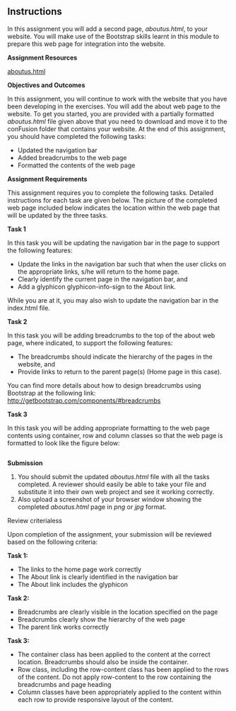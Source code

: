 <div class="c-peer-review-assignment c-peer-card card-rich-interaction"><h2 class="headline-2-text">Instructions</h2><div class="c-peer-review-assignment-intro bt3-row"><div class="bt3-col-md-12"><div data-js="introduction"><div class="rc-CML styled" data-reactid=".2"><div data-reactid=".2.0"><p>In this assignment you will add a second page, <em>aboutus.html</em>, to your website. You will make use of the Bootstrap skills learnt in this module to prepare this web page for integration into the website.</p><p><strong>Assignment Resources</strong></p><div data-id="Tx1w9vPzEeWAQhLLv31W2Q" data-url="https://d18ky98rnyall9.cloudfront.net/_4999bb1c153079dc31f49106df966643_aboutus.html?Expires=1470096000&amp;Signature=i4pjl91iNyFhQchuSIM-yj4XqrykivajOYqL5r8d7hQnGIoTVUCtTLVO9mwFzBYmcphBbfzYTwvDmHGrDEc2bIXH2qMnnSLK5QvJXKmpU7yMkgUAAGPNGlDHGsD1BRAGOC7OmVOEINdYAMpclSJS1e46vz92LeKG3LbpS5XwHqk_&amp;Key-Pair-Id=APKAJLTNE6QMUY6HBC5A" data-name="aboutus" data-type="generic" contenteditable="false" data-extension="html" class="cml-asset cml-asset-generic"><a target="_blank" class="cml-asset-link" href="https://d18ky98rnyall9.cloudfront.net/_4999bb1c153079dc31f49106df966643_aboutus.html?Expires=1470096000&amp;Signature=i4pjl91iNyFhQchuSIM-yj4XqrykivajOYqL5r8d7hQnGIoTVUCtTLVO9mwFzBYmcphBbfzYTwvDmHGrDEc2bIXH2qMnnSLK5QvJXKmpU7yMkgUAAGPNGlDHGsD1BRAGOC7OmVOEINdYAMpclSJS1e46vz92LeKG3LbpS5XwHqk_&amp;Key-Pair-Id=APKAJLTNE6QMUY6HBC5A">aboutus.html</a></div><p><strong>Objectives and Outcomes</strong></p><p>In this assignment, you will continue to work with the website that you have been developing in the exercises. You will add the about web page to the website. To get you started, you are provided with a partially formatted <em>aboutus.html</em> file given above that you need to download and move it to the conFusion folder that contains your website. At the end of this assignment, you should have completed the following tasks:</p><ul><li>Updated the navigation bar</li><li>Added breadcrumbs to the web page</li><li>Formatted the contents of the web page</li></ul><p><strong>Assignment Requirements</strong></p><p> This assignment requires you to complete the following tasks. Detailed instructions for each task are given below. The picture of the completed web page included below indicates the location within the web page that will be updated by the three tasks. </p><p><strong>Task 1 </strong></p><p>In this task you will be updating the navigation bar in the page to support the following features:</p><ul><li>Update the links in the navigation bar such that when the user clicks on the appropriate links, s/he will return to the home page.</li><li>Clearly identify the current page in the navigation bar, and</li><li>Add a glyphicon glyphicon-info-sign to the About link. </li></ul><p>While you are at it, you may also wish to update the navigation bar in the index.html file. </p><p><strong>Task 2</strong></p><p>In this task you will be adding breadcrumbs to the top of the about web page, where indicated, to support the following features:</p><ul><li>The breadcrumbs should indicate the hierarchy of the pages in the website, and</li><li>Provide links to return to the parent page(s) (Home page in this case). </li></ul><p>You can find more details about how to design breadcrumbs using Bootstrap at the following link: <a href="http://getbootstrap.com/components/#breadcrumbs" target="_blank" rel="noopener nofollow">http://getbootstrap.com/components/#breadcrumbs</a> </p><p><strong>Task 3</strong></p><p>In this task you will be adding appropriate formatting to the web page contents using container, row and column classes so that the web page is formatted to look like the figure below:</p><figure><img src="https://d3c33hcgiwev3.cloudfront.net/imageAssetProxy.v1/gRfSmPP0EeWwywqelD7oVQ_795edae1798bd99f1dfaa3fed94c20e0_Screen-Shot-2015-09-19-at-9.31.22-pm.png?expiry=1470096000000&amp;hmac=6CLeNgmT2htx4Gwgt-kvGcqNyITBs4bxBTbmlv8SaKU" alt="" data-asset-id="gRfSmPP0EeWwywqelD7oVQ"></figure><p><strong>Submission</strong></p><ol><li>You should submit the updated <em>aboutus.html</em> file with all the tasks completed. A reviewer should easily be able to take your file and substitute it into their own web project and see it working correctly.</li><li>Also upload a screenshot of your browser window showing the completed <em>aboutus.html</em> page in <em>png</em> or <em>jpg</em> format.</li></ol></div></div></div></div></div><div data-js="instruction-sections" class="c-peer-review-assignment-sections"><div><div class="c-peer-review-assignment-section bt3-row"><div class="bt3-col-md-12"><div data-js="title-container" class="c-peer-review-assignment-section-title-container active"><span class="body-2-text">Review criteria</span><span data-js="section-toggle" class="c-peer-review-assignment-section-title-toggle body-2-text"><span data-js="section-content-show-more" style="display: none;">more&nbsp;<em class="c-peer-review-assignment-section-title-toggle-arrow cif-chevron-down"></em></span><span data-js="section-content-show-less" style="display: inline;">less&nbsp;<em class="c-peer-review-assignment-section-title-toggle-arrow cif-chevron-up"></em></span></span></div><div class="open"><div data-js="section-content-container" class="c-peer-review-assignment-section-content"><div data-js="section-content"><div class="rc-CML styled" data-reactid=".3"><div data-reactid=".3.0"><p>Upon completion of the assignment, your submission will be reviewed based on the following criteria:</p><p><strong>Task 1:</strong></p><ul><li>The links to the home page work correctly</li><li>The About link is clearly identified in the navigation bar</li><li>The About link includes the glyphicon</li></ul><p><strong>Task 2:</strong></p><ul><li>Breadcrumbs are clearly visible in the location specified on the page</li><li>Breadcrumbs clearly show the hierarchy of the web page</li><li>The parent link works correctly</li></ul><p><strong>Task 3:</strong></p><ul><li>The container class has been applied to the content at the correct location. Breadcrumbs should also be inside the container.</li><li>Row class, including the row-content class has been applied to the rows of the content. Do not apply row-content to the row containing the breadcrumbs and page heading</li><li>Column classes have been appropriately applied to the content within each row to provide responsive layout of the content.</li></ul></div></div></div></div></div></div></div></div></div></div>